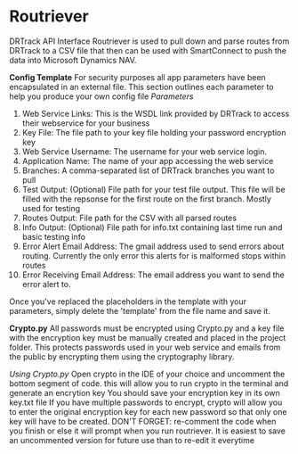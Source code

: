 # Routriever
DRTrack API Interface
Routriever is used to pull down and parse routes from DRTrack to a CSV file that then can be used with SmartConnect to push the data into Microsoft Dynamics NAV.

**Config Template**
For security purposes all app parameters have been encapsulated in an external file. This section outlines each parameter to help you produce your own config file 
_Parameters_
1. Web Service Links: This is the WSDL link provided by DRTrack to access their webservice for your business
2. Key File: The file path to your key file holding your password encryption key
3. Web Service Username: The username for your web service login.
4. Application Name: The name of your app accessing the web service
5. Branches: A comma-separated list of DRTrack branches you want to pull
6. Test Output: (Optional) File path for your test file output. This file will be filled with the repsonse for the first route on the first branch. Mostly used for testing
7. Routes Output: File path for the CSV with all parsed routes
8. Info Output: (Optional) File path for info.txt containing last time run and basic testing info
9. Error Alert Email Address: The gmail address used to send errors about routing. Currently the only error this alerts for is malformed stops within routes
10. Error Receiving Email Address: The email address you want to send the error alert to.

Once you've replaced the placeholders in the template with your parameters, simply delete the 'template' from the file name and save it.

**Crypto.py**
All passwords must be encrypted using Crypto.py and a key file with the encryption key must be manually created and placed in the project folder.
This protects passwords used in your web service and emails from the public by encrypting them using the cryptography library.

_Using Crypto.py_
Open crypto in the IDE of your choice and uncomment the bottom segment of code. this will allow you to run crypto in the terminal and generate an encrytion key
You should save your encryption key in its own key.txt file
If you have multiple passwords to encrypt, crypto will allow you to enter the original encryption key for each new password so that only one key will have to be created.
DON'T FORGET: re-comment the code when you finish or else it will prompt when you run routriever. 
It is easiest to save an uncommented version for future use than to re-edit it everytime

